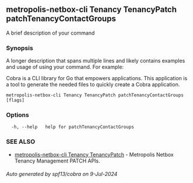 ## metropolis-netbox-cli Tenancy TenancyPatch patchTenancyContactGroups

A brief description of your command

### Synopsis

A longer description that spans multiple lines and likely contains examples
and usage of using your command. For example:

Cobra is a CLI library for Go that empowers applications.
This application is a tool to generate the needed files
to quickly create a Cobra application.

```
metropolis-netbox-cli Tenancy TenancyPatch patchTenancyContactGroups [flags]
```

### Options

```
  -h, --help   help for patchTenancyContactGroups
```

### SEE ALSO

* [metropolis-netbox-cli Tenancy TenancyPatch]()	 - Metropolis Netbox Tenancy Management PATCH APIs.

###### Auto generated by spf13/cobra on 9-Jul-2024
